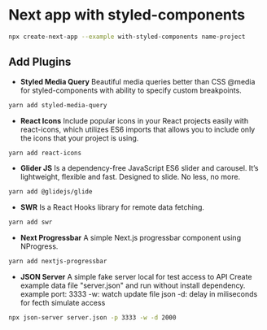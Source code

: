# Next app with styled-components

```bash
npx create-next-app --example with-styled-components name-project
```

## Add Plugins

- **Styled Media Query**
Beautiful media queries better than CSS @media for styled-components with ability to specify custom breakpoints.
```bash
yarn add styled-media-query
```

- **React Icons**
Include popular icons in your React projects easily with react-icons, which utilizes ES6 imports that allows you to include only the icons that your project is using.
```bash
yarn add react-icons
```

- **Glider JS**
Is a dependency-free JavaScript ES6 slider and carousel. It’s lightweight, flexible and fast. Designed to slide. No less, no more.
```bash
yarn add @glidejs/glide
```

- **SWR**
Is a React Hooks library for remote data fetching.
```bash
yarn add swr
```

- **Next Progressbar**
A simple Next.js progressbar component using NProgress.
```bash
yarn add nextjs-progressbar
```

- **JSON Server**
A simple fake server local for test access to API
Create example data file "server.json" and run without install dependency.
example port: 3333
-w: watch update file json
-d: delay in miliseconds for fecth simulate access
```bash
npx json-server server.json -p 3333 -w -d 2000
```

